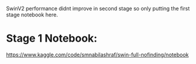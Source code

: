 SwinV2 performance didnt improve in second stage so only putting the first stage notebook here.

# Stage 1 Notebook:
https://www.kaggle.com/code/smnabilashraf/swin-full-nofinding/notebook
